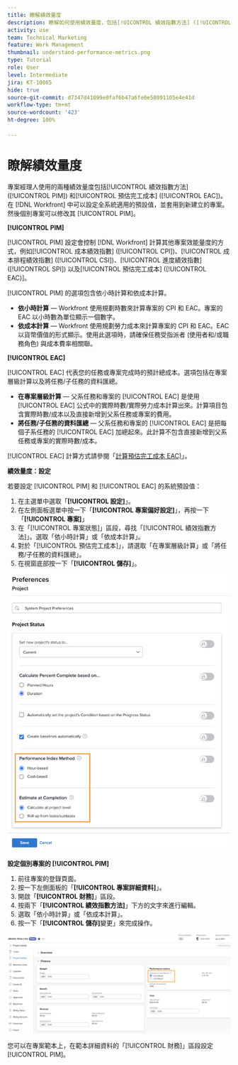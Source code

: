 ```yaml
---
title: 瞭解績效量度
description: 瞭解如何使用績效量度，包括[!UICONTROL 績效指數方法] ([!UICONTROL PIM]) 以及[!UICONTROL 預估完工成本] ([!UICONTROL EAC])。
activity: use
team: Technical Marketing
feature: Work Management
thumbnail: understand-performance-metrics.png
type: Tutorial
role: User
level: Intermediate
jira: KT-10065
hide: true
source-git-commit: d7347d41099e0faf6b47a6fe0e58091105e4e41d
workflow-type: tm+mt
source-wordcount: '423'
ht-degree: 100%

---
```


# 瞭解績效量度

專案經理人使用的兩種績效量度包括[!UICONTROL 績效指數方法] ([!UICONTROL PIM]) 和[!UICONTROL 預估完工成本] ([!UICONTROL EAC])。在 [!DNL Workfront] 中可以設定全系統適用的預設值，並套用到新建立的專案。然後個別專案可以修改其 [!UICONTROL PIM]。

**[!UICONTROL PIM]**

[!UICONTROL PIM] 設定會控制 [!DNL Workfront] 計算其他專案效能量度的方式，例如[!UICONTROL 成本績效指數] ([!UICONTROL CPI])、[!UICONTROL 成本排程績效指數] ([!UICONTROL CSI])、[!UICONTROL 進度績效指數] ([!UICONTROL SPI]) 以及[!UICONTROL 預估完工成本] ([!UICONTROL EAC)]。

[!UICONTROL PIM] 的選項包含依小時計算和依成本計算。

* **依小時計算** — Workfront 使用規劃時數來計算專案的 CPI 和 EAC。專案的 EAC 以小時數為單位顯示一個數字。
* **依成本計算** — Workfront 使用規劃勞力成本來計算專案的 CPI 和 EAC。EAC 以貨幣價值的形式顯示。使用此選項時，請確保任務受指派者 (使用者和/或職務角色) 與成本費率相關聯。

**[!UICONTROL EAC]**

[!UICONTROL EAC] 代表您的任務或專案完成時的預計總成本。選項包括在專案層級計算以及將任務/子任務的資料匯總。

* **在專案層級計算** — 父系任務和專案的 [!UICONTROL EAC] 是使用 [!UICONTROL EAC] 公式中的實際時數/實際勞力成本計算出來。計算項目包含實際時數/成本以及直接新增到父系任務或專案的費用。
* **將任務/子任務的資料匯總**  — 父系任務和專案的 [!UICONTROL EAC] 是把每個子系任務的 [!UICONTROL EAC] 加總起來。此計算不包含直接新增到父系任務或專案的實際時數/成本。

[!UICONTROL EAC] 計算方式請參閱「[計算預估完工成本 EAC)](https://experienceleague.adobe.com/docs/workfront/using/manage-work/projects/project-finances/calculate-eac.html?lang=zh-Hant)」。

**績效量度：設定**

若要設定 [!UICONTROL PIM] 和 [!UICONTROL EAC] 的系統預設值：

1. 在主選單中選取「**[!UICONTROL 設定]**」。
1. 在左側面板選單中按一下「**[!UICONTROL 專案偏好設定]**」，再按一下「**[!UICONTROL 專案]**」
1. 在「[!UICONTROL 專案狀態]」區段，尋找「[!UICONTROL 績效指數方法]」。選取「依小時計算」或「依成本計算」。
1. 對於「[!UICONTROL 預估完工成本]」，請選取「在專案層級計算」或「將任務/子任務的資料匯總」。
1. 在視窗底部按一下「**[!UICONTROL 儲存]**」。

![影像顯示「[!UICONTROL 專案偏好設定]」畫面](assets/setting-up-finances-1.png)

**設定個別專案的 [!UICONTROL PIM]**

1. 前往專案的登錄頁面。
1. 按一下左側面板的「**[!UICONTROL 專案詳細資料]**」。
1. 開啟「**[!UICONTROL 財務]**」區段。
1. 按兩下「**[!UICONTROL 績效指數方法]**」下方的文字來進行編輯。
1. 選取「依小時計算」或「依成本計算」。
1. 按一下「**[!UICONTROL 儲存]**&#x200B;變更」來完成操作。

![影像顯示「[!UICONTROL 專案詳細資料]」畫面](assets/setting-up-finances-2.png)

您可以在專案範本上，在範本詳細資料的「[!UICONTROL 財務]」區段設定 [!UICONTROL PIM]。
